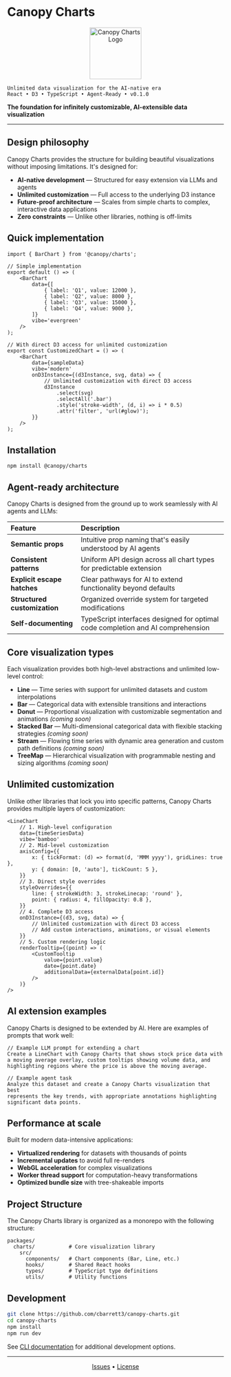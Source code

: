 # Canopy Charts

<div align="center">
  <img src="https://github.com/cbarrett3/canopy-charts/raw/main/public/logo.png" alt="Canopy Charts Logo" width="120" height="120" />
</div>

```
Unlimited data visualization for the AI-native era
React • D3 • TypeScript • Agent-Ready • v0.1.0
```

**The foundation for infinitely customizable, AI-extensible data visualization**

---

## Design philosophy

Canopy Charts provides the structure for building beautiful visualizations without imposing limitations. It's designed for:

- **AI-native development** — Structured for easy extension via LLMs and agents
- **Unlimited customization** — Full access to the underlying D3 instance
- **Future-proof architecture** — Scales from simple charts to complex, interactive data applications
- **Zero constraints** — Unlike other libraries, nothing is off-limits

## Quick implementation

```tsx
import { BarChart } from '@canopy/charts';

// Simple implementation
export default () => (
	<BarChart
		data={[
			{ label: 'Q1', value: 12000 },
			{ label: 'Q2', value: 8000 },
			{ label: 'Q3', value: 15000 },
			{ label: 'Q4', value: 9000 },
		]}
		vibe='evergreen'
	/>
);

// With direct D3 access for unlimited customization
export const CustomizedChart = () => (
	<BarChart
		data={sampleData}
		vibe='modern'
		onD3Instance={(d3Instance, svg, data) => {
			// Unlimited customization with direct D3 access
			d3Instance
				.select(svg)
				.selectAll('.bar')
				.style('stroke-width', (d, i) => i * 0.5)
				.attr('filter', 'url(#glow)');
		}}
	/>
);
```

## Installation

```
npm install @canopy/charts
```

## Agent-ready architecture

Canopy Charts is designed from the ground up to work seamlessly with AI agents and LLMs:

| Feature                      | Description                                                                     |
| :--------------------------- | :------------------------------------------------------------------------------ |
| **Semantic props**           | Intuitive prop naming that's easily understood by AI agents                     |
| **Consistent patterns**      | Uniform API design across all chart types for predictable extension             |
| **Explicit escape hatches**  | Clear pathways for AI to extend functionality beyond defaults                   |
| **Structured customization** | Organized override system for targeted modifications                            |
| **Self-documenting**         | TypeScript interfaces designed for optimal code completion and AI comprehension |

## Core visualization types

Each visualization provides both high-level abstractions and unlimited low-level control:

- **Line** — Time series with support for unlimited datasets and custom interpolations
- **Bar** — Categorical data with extensible transitions and interactions
- **Donut** — Proportional visualization with customizable segmentation and animations _(coming soon)_
- **Stacked Bar** — Multi-dimensional categorical data with flexible stacking strategies _(coming soon)_
- **Stream** — Flowing time series with dynamic area generation and custom path definitions _(coming soon)_
- **TreeMap** — Hierarchical visualization with programmable nesting and sizing algorithms _(coming soon)_

## Unlimited customization

Unlike other libraries that lock you into specific patterns, Canopy Charts provides multiple layers of customization:

```tsx
<LineChart
	// 1. High-level configuration
	data={timeSeriesData}
	vibe='bamboo'
	// 2. Mid-level customization
	axisConfig={{
		x: { tickFormat: (d) => format(d, 'MMM yyyy'), gridLines: true },
		y: { domain: [0, 'auto'], tickCount: 5 },
	}}
	// 3. Direct style overrides
	styleOverrides={{
		line: { strokeWidth: 3, strokeLinecap: 'round' },
		point: { radius: 4, fillOpacity: 0.8 },
	}}
	// 4. Complete D3 access
	onD3Instance={(d3, svg, data) => {
		// Unlimited customization with direct D3 access
		// Add custom interactions, animations, or visual elements
	}}
	// 5. Custom rendering logic
	renderTooltip={(point) => (
		<CustomTooltip
			value={point.value}
			date={point.date}
			additionalData={externalData[point.id]}
		/>
	)}
/>
```

## AI extension examples

Canopy Charts is designed to be extended by AI. Here are examples of prompts that work well:

```
// Example LLM prompt for extending a chart
Create a LineChart with Canopy Charts that shows stock price data with
a moving average overlay, custom tooltips showing volume data, and
highlighting regions where the price is above the moving average.
```

```
// Example agent task
Analyze this dataset and create a Canopy Charts visualization that best
represents the key trends, with appropriate annotations highlighting
significant data points.
```

## Performance at scale

Built for modern data-intensive applications:

- **Virtualized rendering** for datasets with thousands of points
- **Incremental updates** to avoid full re-renders
- **WebGL acceleration** for complex visualizations
- **Worker thread support** for computation-heavy transformations
- **Optimized bundle size** with tree-shakeable imports

## Project Structure

The Canopy Charts library is organized as a monorepo with the following structure:

```
packages/
  charts/           # Core visualization library
    src/
      components/   # Chart components (Bar, Line, etc.)
      hooks/        # Shared React hooks
      types/        # TypeScript type definitions
      utils/        # Utility functions
```

## Development

```bash
git clone https://github.com/cbarrett3/canopy-charts.git
cd canopy-charts
npm install
npm run dev
```

See [CLI documentation](cli/README.md) for additional development options.

---

<div align="center">
  <a href="https://github.com/cbarrett3/canopy-charts/issues">Issues</a> •
  <a href="https://github.com/cbarrett3/canopy-charts/blob/main/LICENSE">License</a>
</div>
